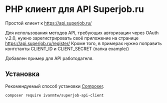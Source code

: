 # PHP клиент для API Superjob.ru

Простой клиент к https://api.superjob.ru/

Для использования методов API, требующих авторизации через OAuth v.2.0, нужно зарегистрировать своё приложение на странице https://api.superjob.ru/register/ 
Кроме того, в примерах нужно поправить контстанты CLIENT_ID и CLIENT_SECRET (папка example/)

Добавлен пример для API работодателя.

## Установка

Рекомендуемый способ установки [Composer](https://getcomposer.org/).

```bash
composer require ivanmtw/superjob-api-client
```
